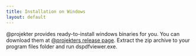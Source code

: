 ```yaml
---
title: Installation on Windows
layout: default
---
```


@projekter provides ready-to-install windows binaries for you.
You can download them at [@projekters release page].
Extract the zip archive to your program files folder and run dspdfviewer.exe.

[@projekters release page]: https://github.com/projekter/dspdfviewer/releases


